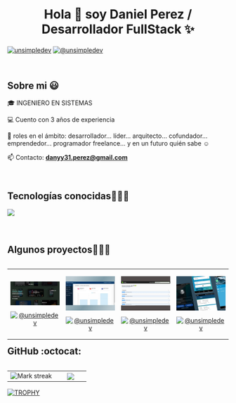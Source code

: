 <h1 align="center">Hola 👋  soy Daniel Perez / Desarrollador FullStack ✨ </h1> 

<p align="left">
<a href="https://linkedin.com/in/sebastian-perezh" target="blank"><img align="center" src="https://img.shields.io/badge/LinkedIn-0077B5?style=for-the-badge&logo=linkedin&logoColor=white" alt="unsimpledev"/></a>
<a href = "mailto:danyy31.perez@gmail.com" target="blank"><img align="center" src="https://img.shields.io/badge/Gmail-D14836?style=for-the-badge&logo=gmail&logoColor=white" alt="@unsimpledev"  /></a>
  </p>
<br>
<h2>Sobre mi 😃</h2>
<!--Intro start-->

<p align="left">
🎓 INGENIERO EN SISTEMAS

💻 Cuento con 3 años de experiencia

📝 roles en el ámbito: desarrollador... líder... arquitecto... cofundador... emprendedor... programador freelance... y en un futuro quién sabe ☺️

📫 Contacto: **danyy31.perez@gmail.com**
<!--Intro end-->
  </p>
<br>

<h2 >Tecnologías conocidas👨🏻‍💻</h2>
<!--tech stack icons-->
<p align="left">
  <a href="https://skillicons.dev">
    <img src="https://skillicons.dev/icons?i=androidstudio,java,idea,flutter,css,tailwind,bootstrap,html,js,ts,cs,dotnet,astro,angular,mysql,postgres,stackoverflow,firebase,git,github,materialui,figma,postman,eclipse,vscode,visualstudio&perline=12" />
  </a>
</p>
<br>
<!-------------------------->
<div id="proyectos">
<h2 >Algunos proyectos👨🏻‍💻</h2>

<table align="left" >
<tr border="none">
  <td width="25%" align="center">
    <p align="center">
     <a href="https://danielperezh.github.io/PortafolioDSPH/" title="Go to Source">
        <img align="center" width=100% src="https://github.com/danielperezh/PortafolioDSPH/blob/main/Captura.JPG"   alt="logo" /></a>
      </p>
    <p align="center">
      <a href="https://github.com/danielperezh/PortafolioDSPH" target="blank"><img align="center" src="https://img.shields.io/badge/GitHub-100000?style=for-the-badge&logo=github&logoColor=white" alt="@unsimpledev" /></a>
    </p>       
</td>
<td width="25%" align="center">
    <p align="center">
     <a href="https://github.com/danielperezh/App-Sistema-Ventas" title="Go to Source">
        <img align="center" width=100% src="https://github.com/danielperezh/App-Sistema-Ventas/blob/main/dashboard.webp"   alt="logo" /></a>
      </p>
    <p align="center">
      <a href="https://github.com/danielperezh/App-Sistema-Ventas" target="blank"><img align="center" src="https://img.shields.io/badge/GitHub-100000?style=for-the-badge&logo=github&logoColor=white" alt="@unsimpledev" /></a>
    </p>       
</td>
  
  <td width="25%" align="center">
    <p align="center">
     <a href="https://github.com/danielperezh/Api-Sistema-Ventas" title="Go to Source">
        <img align="center" width=100% src="https://github.com/danielperezh/Api-Sistema-Ventas/blob/main/apisis.webp"   alt="VIDEO" /></a>
      </p>
    <p align="center">
      <a href="https://github.com/danielperezh/Api-Sistema-Ventas" target="blank"><img align="center" src="https://img.shields.io/badge/GitHub-100000?style=for-the-badge&logo=github&logoColor=white" alt="@unsimpledev" /></a>
    </p>       
</td>

   <td width="25%" align="center">
    <p align="center">
     <a href="https://github.com/danielperezh/PnatApp" title="Go to Source">
        <img align="center" width=100% src="https://github.com/danielperezh/PnatApp/blob/master/Frame%203.webp"   alt="VIDEO" /></a>
      </p>
    <p align="center">
      <a href="https://github.com/danielperezh/PnatApp" target="blank"><img align="center" src="https://img.shields.io/badge/GitHub-100000?style=for-the-badge&logo=github&logoColor=white" alt="@unsimpledev" /></a>
    </p>       
</td>
  
</tr>
</table>
  </div>
<br>
<br><br>
<br>
<br><br><br>
<br><br>

<!------------------------->


<h2>GitHub :octocat:</h2>
<!--- stats & Trophy (start) -->
<p align="center">
  <!--- stats (start) -->
<table align="left">
<tr border="none">
<td width="60%" align="center">

<!--  <img  align="center"  src="https://github-readme-stats.vercel.app/api?username=unsimpledev&theme=dark&show_icons=true&count_private=true" />
  <br></br> -->
  <img  title="🔥 Get streak stats for your profile at git.io/streak-stats" alt="Mark streak" src="https://github-readme-streak-stats.herokuapp.com/?user=danielperezh&theme=dark&hide_border=false" /> 
</td>

<td width="40%" align="center">

  <img  align="center"  src="https://github-readme-stats.anuraghazra1.vercel.app/api/top-langs/?username=danielperezh&theme=dark&hide_border=false&no-bg=true&no-frame=true&langs_count=10"/>

  </td>
</tr>
</table>
<!--- stats (end) -->

<!--- trophy (start) -->
<div align=left>
  <a href="https://github.com/ryo-ma/github-profile-trophy" title="Go to Source">
      <img align="center" width=84% src="https://github-profile-trophy.vercel.app/?username=danielperezh&theme=radical&row=1&column=7&margin-h=15&margin-w=5&no-bg=true" alt="TROPHY" />
    </a>
</div>
<!--- trophy (start) -->


</p>        
<!--- stats (end) -->
